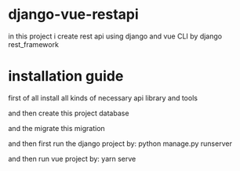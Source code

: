 # django-vue-restapi
in this project i create rest api using django and vue CLI by django rest_framework 

# installation guide
first of all install all kinds of necessary api library and tools

and then create this project database

and the migrate this migration

and then first run the django project by: python manage.py runserver

and then run vue project by: yarn serve
